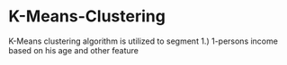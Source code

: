 # K-Means-Clustering
K-Means clustering algorithm is utilized to segment 1.) 1-persons income based on his age and other feature
